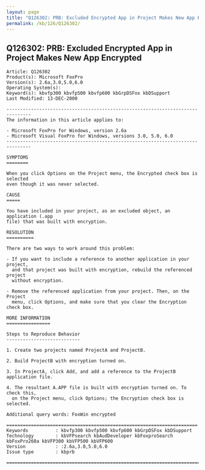```yaml
---
layout: page
title: "Q126302: PRB: Excluded Encrypted App in Project Makes New App Encrypted"
permalink: /kb/126/Q126302/
---
```


## Q126302: PRB: Excluded Encrypted App in Project Makes New App Encrypted

	Article: Q126302
	Product(s): Microsoft FoxPro
	Version(s): 2.6a,3.0,5.0,6.0
	Operating System(s): 
	Keyword(s): kbvfp300 kbvfp500 kbvfp600 kbGrpDSFox kbDSupport
	Last Modified: 13-DEC-2000
	
	-------------------------------------------------------------------------------
	The information in this article applies to:
	
	- Microsoft FoxPro for Windows, version 2.6a 
	- Microsoft Visual FoxPro for Windows, versions 3.0, 5.0, 6.0 
	-------------------------------------------------------------------------------
	
	SYMPTOMS
	========
	
	When you click Options on the Project menu, the Encrypted check box is selected
	even though it was never selected.
	
	CAUSE
	=====
	
	You have included in your project, as an excluded object, an application (.app
	file) that was built with encryption.
	
	RESOLUTION
	==========
	
	There are two ways to work around this problem:
	
	- If you want to include a reference to another application in your project,
	  and that project was built with encryption, rebuild the referenced project
	  without encryption.
	
	- Remove the referenced application from your project. Then, on the Project
	  menu, click Options, and make sure that you clear the Encryption check box.
	
	MORE INFORMATION
	================
	
	Steps to Reproduce Behavior
	---------------------------
	
	1. Create two projects named ProjectA and ProjectB.
	
	2. Build ProjectB with encryption turned on.
	
	3. In ProjectA, click Add, and add a reference to the ProjectB application file.
	
	4. The resultant A.APP file is built with encryption turned on. To check this,
	  on the Project menu, click Options; the Encryption check box is selected.
	
	Additional query words: FoxWin encrypted
	
	======================================================================
	Keywords          : kbvfp300 kbvfp500 kbvfp600 kbGrpDSFox kbDSupport 
	Technology        : kbVFPsearch kbAudDeveloper kbFoxproSearch kbFoxPro260a kbVFP300 kbVFP500 kbVFP600
	Version           : :2.6a,3.0,5.0,6.0
	Issue type        : kbprb
	
	=============================================================================
	
